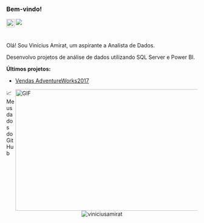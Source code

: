 ### Bem-vindo! 
<a href="https://www.linkedin.com/in/viniciusamirat/">
  <img align="left" alt="Meu LinkedIN" width="22px" src="https://raw.githubusercontent.com/peterthehan/peterthehan/master/assets/linkedin.svg" />
</a>

![](https://visitor-badge.glitch.me/badge?page_id=viniciusamirat.viniciusamirat)

<br />

Olá! Sou Vinícius Amirat, um aspirante a Analista de Dados.

Desenvolvo projetos de análise de dados utilizando SQL Server e Power BI.

**Últimos projetos:** 
- [Vendas AdventureWorks2017](https://github.com/viniciusamirat/)

  <img align="right" alt="GIF" src="https://github.com/abhisheknaiidu/abhisheknaiidu/blob/master/code.gif?raw=true" width="500" height="320" />


📈 Meus dados do GitHub

<p align="center"> <img src="https://github-readme-stats.vercel.app/api?username=viniciusamirat&show_icons=true&theme=gotham" alt="viniciusamirat" />

